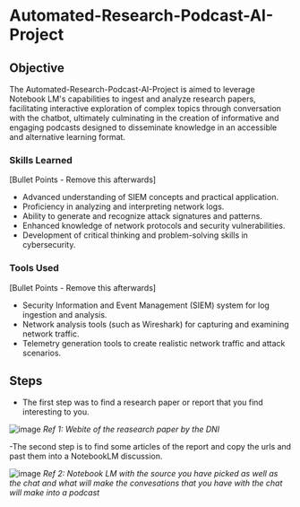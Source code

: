 # Automated-Research-Podcast-AI-Project

## Objective

The Automated-Research-Podcast-AI-Project is aimed to leverage Notebook LM's capabilities to ingest and analyze research papers, facilitating interactive exploration of complex topics through conversation with the chatbot, ultimately culminating in the creation of informative and engaging podcasts designed to disseminate knowledge in an accessible and alternative learning format.
### Skills Learned
[Bullet Points - Remove this afterwards]

- Advanced understanding of SIEM concepts and practical application.
- Proficiency in analyzing and interpreting network logs.
- Ability to generate and recognize attack signatures and patterns.
- Enhanced knowledge of network protocols and security vulnerabilities.
- Development of critical thinking and problem-solving skills in cybersecurity.

### Tools Used
[Bullet Points - Remove this afterwards]

- Security Information and Event Management (SIEM) system for log ingestion and analysis.
- Network analysis tools (such as Wireshark) for capturing and examining network traffic.
- Telemetry generation tools to create realistic network traffic and attack scenarios.

## Steps
- The first step was to find a research paper or report that you find interesting to you. 

![image](https://github.com/user-attachments/assets/a6ad40c7-4967-495f-8f4a-a2f0a5aacfe1)
*Ref 1: Webite of the reasearch paper by the DNI*

-The second step is to find some articles of the report and copy the urls and past them into a NotebookLM discussion. 

![image](https://github.com/user-attachments/assets/4e90b548-93e7-4e0c-a64b-5a5125a4c74e)
*Ref 2: Notebook LM with the source you have picked as well as the chat and what will make the convesations that you have with the chat will make into a podcast*
